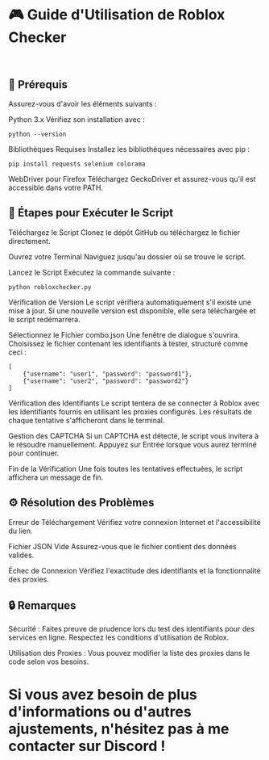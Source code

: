 # 🎮 Guide d'Utilisation de Roblox Checker<br><br>
## 🚀 Prérequis

Assurez-vous d'avoir les éléments suivants :

Python 3.x
Vérifiez son installation avec :

    python --version

Bibliothèques Requises
Installez les bibliothèques nécessaires avec pip :

    pip install requests selenium colorama

WebDriver pour Firefox
Téléchargez GeckoDriver et assurez-vous qu'il est accessible dans votre PATH.

## 🏁 Étapes pour Exécuter le Script

Téléchargez le Script
Clonez le dépôt GitHub ou téléchargez le fichier directement.

Ouvrez votre Terminal
Naviguez jusqu'au dossier où se trouve le script.

Lancez le Script
Exécutez la commande suivante :

    python robloxchecker.py

Vérification de Version
Le script vérifiera automatiquement s'il existe une mise à jour. Si une nouvelle version est disponible, elle sera téléchargée et le script redémarrera.

Sélectionnez le Fichier combo.json
Une fenêtre de dialogue s'ouvrira. Choisissez le fichier contenant les identifiants à tester, structuré comme ceci :

    [
        {"username": "user1", "password": "password1"},
        {"username": "user2", "password": "password2"}
    ]

Vérification des Identifiants
Le script tentera de se connecter à Roblox avec les identifiants fournis en utilisant les proxies configurés. Les résultats de chaque tentative s'afficheront dans le terminal.

Gestion des CAPTCHA
Si un CAPTCHA est détecté, le script vous invitera à le résoudre manuellement. Appuyez sur Entrée lorsque vous aurez terminé pour continuer.

Fin de la Vérification
Une fois toutes les tentatives effectuées, le script affichera un message de fin.

## ⚙️ Résolution des Problèmes

Erreur de Téléchargement
Vérifiez votre connexion Internet et l'accessibilité du lien.

Fichier JSON Vide
Assurez-vous que le fichier contient des données valides.

Échec de Connexion
Vérifiez l'exactitude des identifiants et la fonctionnalité des proxies.

## 🔒 Remarques

Sécurité : Faites preuve de prudence lors du test des identifiants pour des services en ligne. Respectez les conditions d'utilisation de Roblox.

Utilisation des Proxies : Vous pouvez modifier la liste des proxies dans le code selon vos besoins.
    
# Si vous avez besoin de plus d'informations ou d'autres ajustements, n'hésitez pas à me contacter sur Discord !
